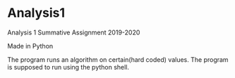 # Analysis1
Analysis 1 Summative Assignment 2019-2020

Made in Python

The program runs an algorithm on certain(hard coded) values.
The program is supposed to run using the python shell.
